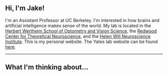 <script>
  import LinesHr from "../components/LinesHr.svelte";
  import LatestThoughts from "../components/LatestThoughts.svelte";
</script>

<LinesHr />

## Hi, I'm Jake! 

I'm an Assistant Professor at UC Berkeley. I'm interested in how brains and artificial intelligence makes sense of the world. My lab is located in the [Herbert Wertheim School of Optometry and Vision Science](https://vision.berkeley.edu/), the [Redwood Center for Theoretical Neuroscience](https://redwood.berkeley.edu/), and the [Helen Will Neuroscience Institute](https://hwni.berkeley.edu/). This is my personal website. The Yates lab website can be found [here](https://yates-lab.github.io/).


---

## What I'm thinking about...

<LatestThoughts />
